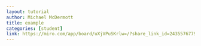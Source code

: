 ```yaml
---
layout: tutorial
author: Michael McDermott
title: example
categories: [student]
link: https://miro.com/app/board/uXjVPuSKrlw=/?share_link_id=24355767799
---
```

